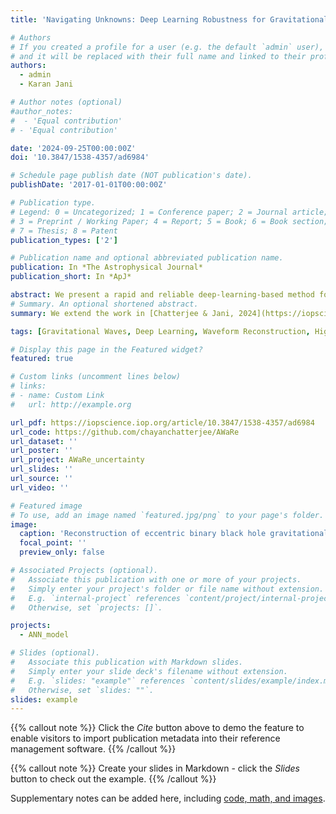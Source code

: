 ```yaml
---
title: 'Navigating Unknowns: Deep Learning Robustness for Gravitational Wave Signal Reconstruction'

# Authors
# If you created a profile for a user (e.g. the default `admin` user), write the username (folder name) here
# and it will be replaced with their full name and linked to their profile.
authors:
  - admin
  - Karan Jani

# Author notes (optional)
#author_notes:
#  - 'Equal contribution'
# - 'Equal contribution'

date: '2024-09-25T00:00:00Z'
doi: '10.3847/1538-4357/ad6984'

# Schedule page publish date (NOT publication's date).
publishDate: '2017-01-01T00:00:00Z'

# Publication type.
# Legend: 0 = Uncategorized; 1 = Conference paper; 2 = Journal article;
# 3 = Preprint / Working Paper; 4 = Report; 5 = Book; 6 = Book section;
# 7 = Thesis; 8 = Patent
publication_types: ['2']

# Publication name and optional abbreviated publication name.
publication: In *The Astrophysical Journal*
publication_short: In *ApJ*

abstract: We present a rapid and reliable deep-learning-based method for gravitational-wave (GW) signal reconstruction from elusive, generic binary black hole mergers in LIGO data. We demonstrate that our model, AWaRe, effectively recovers GWs with parameters it has not encountered during training. This includes features like higher black hole masses, additional harmonics, eccentricity, and varied waveform systematics, which introduce complex modulations in the waveform's amplitudes and phases. The accurate reconstructions of these unseen signal characteristics demonstrate AWaRe's ability to handle complex features in the waveforms. By directly incorporating waveform reconstruction uncertainty estimation into the AWaRe framework, we show that for real GW events, the uncertainties in AWaRe's reconstructions align closely with those achieved by benchmark algorithms like BayesWave and coherent WaveBurst. The robustness of our model to real GW events and its ability to extrapolate to unseen data open new avenues for investigations in various aspects of GW astrophysics and data analysis, including tests of general relativity and the enhancement of current GW search methodologies.
# Summary. An optional shortened abstract.
summary: We extend the work in [Chatterjee & Jani, 2024](https://iopscience.iop.org/article/10.3847/1538-4357/ad4602) and demonstrate that AWaRe can be used to estimate gravitational wave reconstruction uncertainties. We further show that the uncertainties capture waveform systematics the model has not been trained on, including intermediate mass black holes and eccentricity.

tags: [Gravitational Waves, Deep Learning, Waveform Reconstruction, Higher-Order Modes, Eccentricity, Intermediate-Mass Black Holes] 

# Display this page in the Featured widget?
featured: true

# Custom links (uncomment lines below)
# links:
# - name: Custom Link
#   url: http://example.org

url_pdf: https://iopscience.iop.org/article/10.3847/1538-4357/ad6984
url_code: https://github.com/chayanchatterjee/AWaRe
url_dataset: ''
url_poster: ''
url_project: AWaRe_uncertainty
url_slides: ''
url_source: ''
url_video: ''

# Featured image
# To use, add an image named `featured.jpg/png` to your page's folder.
image:
  caption: 'Reconstruction of eccentric binary black hole gravitational wave signals using AWaRe'
  focal_point: ''
  preview_only: false

# Associated Projects (optional).
#   Associate this publication with one or more of your projects.
#   Simply enter your project's folder or file name without extension.
#   E.g. `internal-project` references `content/project/internal-project/index.md`.
#   Otherwise, set `projects: []`.

projects:
  - ANN_model

# Slides (optional).
#   Associate this publication with Markdown slides.
#   Simply enter your slide deck's filename without extension.
#   E.g. `slides: "example"` references `content/slides/example/index.md`.
#   Otherwise, set `slides: ""`.
slides: example
---
```


{{% callout note %}}
Click the _Cite_ button above to demo the feature to enable visitors to import publication metadata into their reference management software.
{{% /callout %}}

{{% callout note %}}
Create your slides in Markdown - click the _Slides_ button to check out the example.
{{% /callout %}}

Supplementary notes can be added here, including [code, math, and images](https://wowchemy.com/docs/writing-markdown-latex/).

